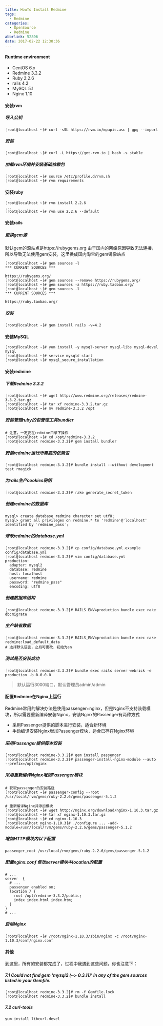 ```yaml
---
title: HowTo Install Redmine
tags: 
  - Redmine
categories:
  - OpenSource
  - Redmine
abbrlink: 52896
date: 2017-02-22 12:30:36
---
```


#### Runtime environment

* CentOS 6.x
* Redmine 3.3.2
* Ruby 2.2.6
* rails 4.2
* MySQL 5.1
* Nginx 1.10

#### 安装rvm

##### 导入公钥

```
[root@localhost ~]# curl -sSL https://rvm.io/mpapis.asc | gpg --import
```

##### 安装

```
[root@localhost ~]# curl -L https://get.rvm.io | bash -s stable
```

##### 加载rvm环境并安装基础依赖包

```
[root@localhost ~]# source /etc/profile.d/rvm.sh
[root@localhost ~]# rvm requirements
```

#### 安装ruby

```
[root@localhost ~]# rvm install 2.2.6
...
[root@localhost ~]# rvm use 2.2.6 --default
```

#### 安装rails

##### 更换gem源

默认gem的源站点是https://rubygems.org 由于国内的网络原因导致无法连接，所以导致无法使用gem安装，这里换成国内淘宝的gem镜像站点

```
[root@localhost ~]# gem sources -l
*** CURRENT SOURCES ***

https://rubygems.org/
[root@localhost ~]# gem sources --remove https://rubygems.org/
[root@localhost ~]# gem sources -a https://ruby.taobao.org/
[root@localhost ~]# gem sources -l
*** CURRENT SOURCES ***

https://ruby.taobao.org/
```

##### 安装

```
[root@localhost ~]# gem install rails -v=4.2
```

#### 安装MySQL

```
[root@localhost ~]# yum install -y mysql-server mysql-libs mysql-devel mysql
[root@localhost ~]# service mysqld start
[root@localhost ~]# mysql_secure_installation
```

#### 安装redmine

##### 下载Redmine 3.3.2

```
[root@localhost ~]# wget http://www.redmine.org/releases/redmine-3.3.2.tar.gz
[root@localhost ~]# tar xf redmine-3.3.2.tar.gz
[root@localhost ~]# mv redmine-3.3.2 /opt
```

##### 安装管理ruby的包管理工具bundler

```
# 注意，一定要在redmine目录下操作
[root@localhost ~]# cd /opt/redmine-3.3.2
[root@localhost redmine-3.3.2]# gem install bundler
```

##### 安装redmine运行所需要的依赖包

```
[root@localhost redmine-3.3.2]# bundle install --without development test rmagick
```

##### 为rails生产cookies秘钥

```
[root@localhost redmine-3.3.2]# rake generate_secret_token
```

##### 创建redmine的数据库

```
mysql> create database redmine character set utf8;
mysql> grant all privileges on redmine.* to 'redmine'@'localhost' identified by 'redmine_pass';
```

##### 修改redmine的database.yml

```
[root@localhost redmine-3.3.2]# cp config/database.yml.example config/database.yml
[root@localhost redmine-3.3.2]# vim config/database.yml
production:
  adapter: mysql2
  database: redmine
  host: localhost
  username: redmine
  password: "redmine_pass"
  encoding: utf8
```

##### 创建数据库结构

```
[root@localhost redmine-3.3.2]# RAILS_ENV=production bundle exec rake db:migrate
```

##### 生产缺省数据

```
[root@localhost redmine-3.3.2]# RAILS_ENV=production bundle exec rake redmine:load_default_data
# 选择默认语言，之后可更改，初始为en
```

##### 测试是否安装成功

```
[root@localhost redmine-3.3.2]# bundle exec rails server webrick -e production -b 0.0.0.0
```

> 默认运行3000端口，默认管理员admin/admin



#### 配置Redmine在Nginx上运行

Redmine常用的解决办法是使用passenger+nginx，但是Nginx不支持装载模块，所以需要重新编译安装Nginx，安装Nginx的Passenger有两种方式

* 采用Passenger提供的脚本进行安装，适合新环境
* 手动编译安装Nginx增加Passenger模块，适合已存在Nginx环境

##### 采用Passenger提供脚本安装

```
[root@localhost redmine-3.3.2]# gem install passenger
[root@localhost redmine-3.3.2]# passenger-install-nginx-module --auto --prefix=/opt/nginx
```

##### 采用重新编译Nginx增加Passenger模块

```
# 获取passenger的安装路径
[root@localhost ~]# passenger-config --root
/usr/local/rvm/gems/ruby-2.2.6/gems/passenger-5.1.2

# 重新编译Nginx并添加模块
[root@localhost ~]# wget http://nginx.org/download/nginx-1.10.3.tar.gz
[root@localhost ~]# tar xf nginx-1.10.3.tar.gz
[root@localhost ~]# cd nginx-1.10.3
[root@localhost nginx-1.10.3]# ./configure ... -add-module=/usr/local/rvm/gems/ruby-2.2.6/gems/passenger-5.1.2
```

##### 增加HTTP模块内以下配置

```
passenger_root /usr/local/rvm/gems/ruby-2.2.6/gems/passenger-5.1.2
```

##### 配置nginx.conf 修改server模块中location的配置

```
# ...
server	{
  # ...
  passenger_enabled on;
  location / {
    root /opt/redmine-3.3.2/public;
    index index.html index.htm;
  }
}
# ...
```

##### 启动Nginx

```
[root@localhost ~]# /root/nginx-1.10.3/sbin/nginx -c /root/nginx-1.10.3/conf/nginx.conf
```

#### 其他

到这里，所有的安装都完成了，过程中我遇到这些问题，你也注意下：

##### 7.1 Could not find gem 'mysql2 (~> 0.3.11)' in any of the gem sources listed in your Gemfile.

```
[root@localhost redmine-3.3.2]# rm -f Gemfile.lock
[root@localhost redmine-3.3.2]# bundle install
```





##### 7.2 curl-tools

```
yum install libcurl-devel
```



